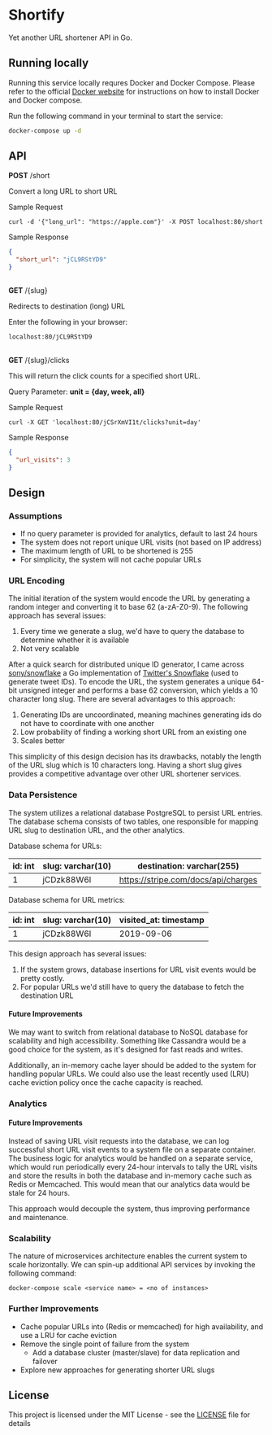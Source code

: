 # Shortify

Yet another URL shortener API in Go.

## Running locally

Running this service locally requres Docker and Docker Compose. Please refer to the official [Docker website](https://docs.docker.com/docker-for-mac/install/) for instructions on how to install Docker and Docker compose.

Run the following command in your terminal to start the service: 

```sh
docker-compose up -d
```

## API
**POST** /short

Convert a long URL to short URL

Sample Request
```
curl -d '{"long_url": "https://apple.com"}' -X POST localhost:80/short
```

Sample Response
```json
{
  "short_url": "jCL9RStYD9"
}
```
## 
**GET** /{slug}

Redirects to destination (long) URL

Enter the following in your browser:
```
localhost:80/jCL9RStYD9
```

## 
**GET** /{slug}/clicks

This will return the click counts for a specified short URL.

Query Parameter: **unit = {day, week, all}**

Sample Request
```
curl -X GET 'localhost:80/jCSrXmVI1t/clicks?unit=day'
```

Sample Response
```json
{
  "url_visits": 3
}
```
## Design
### Assumptions
- If no query parameter is provided for analytics, default to last 24 hours
- The system does not report unique URL visits (not based on IP address)
- The maximum length of URL to be shortened is 255
- For simplicity, the system will not cache popular URLs

### URL Encoding
The initial iteration of the system would encode the URL by generating a random integer and converting it to base 62 (a-zA-Z0-9). The following approach has several issues:

1. Every time we generate a slug, we'd have to query the database to determine whether it is available
2. Not very scalable

After a quick search for distributed unique ID generator, I came across [sony/snowflake](https://github.com/sony/sonyflake) a Go implementation of [Twitter's Snowflake](https://developer.twitter.com/en/docs/basics/twitter-ids.html) (used to generate tweet IDs). To encode the URL, the system generates a unique 64-bit unsigned integer and performs a base 62 conversion, which yields a 10 character long slug. There are several advantages to this approach:

1. Generating IDs are uncoordinated, meaning machines generating ids do not have to coordinate with one another
2. Low probability of finding a working short URL from an existing one
3. Scales better

This simplicity of this design decision has its drawbacks, notably the length of the URL slug which is 10 characters long. Having a short slug gives provides a competitive advantage over other URL shortener services.

### Data Persistence
The system utilizes a relational database PostgreSQL to persist URL entries. The database schema consists of two tables, one responsible for mapping URL slug to destination URL, and the other analytics. 

Database schema for URLs:

id: int | slug: varchar(10) | destination: varchar(255)
------------ | ------------- | -------------
1 | jCDzk88W6l | https://stripe.com/docs/api/charges

Database schema for URL metrics:

id: int | slug: varchar(10) | visited_at: timestamp
------------ | ------------- | -------------
1 | jCDzk88W6l | 2019-09-06

This design approach has several issues:

1. If the system grows, database insertions for URL visit events would be pretty costly.
2. For popular URLs we'd still have to query the database to fetch the destination URL

#### Future Improvements
We may want to switch from relational database to NoSQL database for scalability and high accessibility. Something like Cassandra would be a good choice for the system, as it's designed for fast reads and writes.

Additionally, an in-memory cache layer should be added to the system for handling popular URLs. We could also use the least recently used (LRU) cache eviction policy once the cache capacity is reached.

### Analytics
#### Future Improvements
Instead of saving URL visit requests into the database, we can log successful short URL visit events to a system file on a separate container. The business logic for analytics would be handled on a separate service, which would run periodically every 24-hour intervals to tally the URL visits and store the results in both the database and in-memory cache such as Redis or Memcached. This would mean that our analytics data would be stale for 24 hours.

This approach would decouple the system, thus improving performance and maintenance.

### Scalability
The nature of microservices architecture enables the current system to scale horizontally. We can spin-up additional API services by invoking the following command:

```
docker-compose scale <service name> = <no of instances>
```

### Further Improvements
- Cache popular URLs into (Redis or memcached) for high availability, and use a LRU for cache eviction
- Remove the single point of failure from the system
  - Add a database cluster (master/slave) for data replication and failover
- Explore new approaches for generating shorter URL slugs

## License

This project is licensed under the MIT License - see the [LICENSE](LICENSE) file for details

